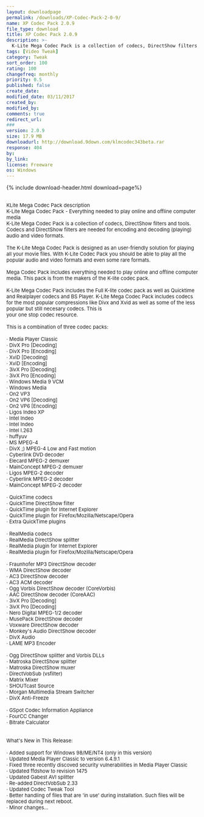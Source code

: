 ```yaml
---
layout: downloadpage
permalink: /downloads/XP-Codec-Pack-2-0-9/
name: XP Codec Pack 2.0.9
file_type: download
title: XP Codec Pack 2.0.9
description: >-
  K-Lite Mega Codec Pack is a collection of codecs, DirectShow filters and tools.
tags: [Video Tweak]
category: Tweak
sort_order: 100
rating: 100
changefreq: monthly
priority: 0.5
published: false
create_date: 
modified_date: 03/11/2017
created_by: 
modified_by: 
comments: true
redirect_url: 
### 
version: 2.0.9
size: 17.9 MB
downloadurl: http://download.9down.com/klmcodec343beta.rar
response: 404
by: 
by_link: 
license: Freeware
os: Windows
---
```


{% include download-header.html download=page%}

<p style="fix-download-text !important">
<p><font size="2"><p><br />
<font size="2">KLite Mega Codec Pack description <br />
K-Lite Mega Codec Pack - Everything needed to play online and offline computer media <br />
K-Lite Mega Codec Pack is a collection of codecs, DirectShow filters and tools. <br />
Codecs and DirectShow filters are needed for encoding and decoding (playing) audio and video formats. <br />
<br />
The K-Lite Mega Codec Pack is designed as an user-friendly solution for playing all your movie files. With K-Lite Codec Pack you should be able to play all the popular audio and video formats and even some rare formats. <br />
<br />
Mega Codec Pack includes everything needed to play online and offline computer media. This pack is from the makers of the K-lite codec pack. <br />
<br />
K-Lite Mega Codec Pack includes the Full K-lite codec pack as well as Quicktime and Realplayer codecs and BS Player. K-Lite Mega Codec Pack includes codecs for the most popular compressions like Divx and Xvid as well as some of the less popular but still necesary codecs. This is <br />
your one stop codec resource. <br />
<br />
This is a combination of three codec packs: <br />
<br />
· Media Player Classic <br />
· DivX Pro [Decoding] <br />
· DivX Pro [Encoding] <br />
· XviD [Decoding] <br />
· XviD [Encoding] <br />
· 3ivX Pro [Decoding] <br />
· 3ivX Pro [Encoding] <br />
· Windows Media 9 VCM <br />
· Windows Media <br />
· On2 VP3 <br />
· On2 VP6 [Decoding] <br />
· On2 VP6 [Encoding] <br />
· Ligos Indeo XP <br />
· Intel Indeo <br />
· Intel Indeo <br />
· Intel I.263 <br />
· huffyuv <br />
· MS MPEG-4 <br />
· DivX ;) MPEG-4 Low and Fast motion <br />
· Cyberlink DVD decoder <br />
· Elecard MPEG-2 demuxer <br />
· MainConcept MPEG-2 demuxer <br />
· Ligos MPEG-2 decoder <br />
· Cyberlink MPEG-2 decoder <br />
· MainConcept MPEG-2 decoder <br />
<br />
· QuickTime codecs <br />
· QuickTime DirectShow filter <br />
· QuickTime plugin for Internet Explorer <br />
· QuickTime plugin for Firefox/Mozilla/Netscape/Opera <br />
· Extra QuickTime plugins <br />
<br />
· RealMedia codecs <br />
· RealMedia DirectShow splitter <br />
· RealMedia plugin for Internet Explorer <br />
· RealMedia plugin for Firefox/Mozilla/Netscape/Opera <br />
<br />
· Fraunhofer MP3 DirectShow decoder <br />
· WMA DirectShow decoder <br />
· AC3 DirectShow decoder <br />
· AC3 ACM decoder <br />
· Ogg Vorbis DirectShow decoder (CoreVorbis) <br />
· AAC DirectShow decoder (CoreAAC) <br />
· 3ivX Pro [Decoding] <br />
· 3ivX Pro [Decoding] <br />
· Nero Digital MPEG-1/2 decoder <br />
· MusePack DirectShow decoder <br />
· Voxware DirectShow decoder <br />
· Monkey's Audio DirectShow decoder <br />
· DivX Audio <br />
· LAME MP3 Encoder <br />
<br />
· Ogg DirectShow splitter and Vorbis DLLs <br />
· Matroska DirectShow splitter <br />
· Matroska DirectShow muxer <br />
· DirectVobSub (vsfilter) <br />
· Matrix Mixer <br />
· SHOUTcast Source <br />
· Morgan Multimedia Stream Switcher <br />
· DivX Anti-Freeze <br />
<br />
· GSpot Codec Information Appliance <br />
· FourCC Changer <br />
· Bitrate Calculator <br />
<br />
<br />
What's New in This Release: <br />
<br />
· Added support for Windows 98/ME/NT4 (only in this version) <br />
· Updated Media Player Classic to version 6.4.9.1 <br />
· Fixed three recently discoved security vulnerabilities in Media Player Classic <br />
· Updated ffdshow to revision 1475 <br />
· Updated Gabest AVI splitter <br />
· Re-added DirectVobSub 2.33 <br />
· Updated Codec Tweak Tool <br />
· Better handling of files that are 'in use' during installation. Such files will be replaced during next reboot. <br />
· Minor changes... </font></p></p></p>
